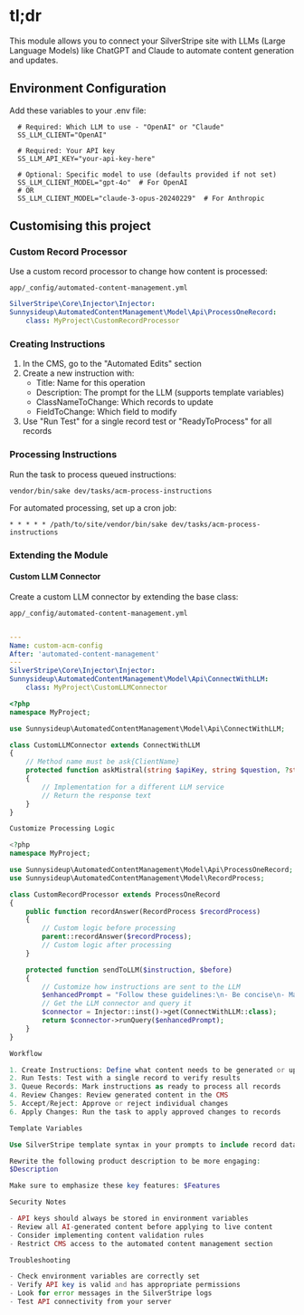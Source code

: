 # tl;dr

This module allows you to connect your SilverStripe site with LLMs (Large Language Models) like ChatGPT and Claude to automate content generation and updates.

## Environment Configuration

Add these variables to your .env file:

```shell
  # Required: Which LLM to use - "OpenAI" or "Claude"
  SS_LLM_CLIENT="OpenAI"

  # Required: Your API key
  SS_LLM_API_KEY="your-api-key-here"

  # Optional: Specific model to use (defaults provided if not set)
  SS_LLM_CLIENT_MODEL="gpt-4o"  # For OpenAI
  # OR
  SS_LLM_CLIENT_MODEL="claude-3-opus-20240229"  # For Anthropic
```

## Customising this project



### Custom Record Processor

Use a custom record processor to change how content is processed:

`app/_config/automated-content-management.yml`

```yml
SilverStripe\Core\Injector\Injector:
Sunnysideup\AutomatedContentManagement\Model\Api\ProcessOneRecord:
    class: MyProject\CustomRecordProcessor
```

### Creating Instructions

1. In the CMS, go to the "Automated Edits" section
2. Create a new instruction with:
    - Title: Name for this operation
    - Description: The prompt for the LLM (supports template variables)
    - ClassNameToChange: Which records to update
    - FieldToChange: Which field to modify
3. Use "Run Test" for a single record test or "ReadyToProcess" for all records

### Processing Instructions

Run the task to process queued instructions:

`vendor/bin/sake dev/tasks/acm-process-instructions`

For automated processing, set up a cron job:

```shell
* * * * * /path/to/site/vendor/bin/sake dev/tasks/acm-process-instructions
```

### Extending the Module

#### Custom LLM Connector

Create a custom LLM connector by extending the base class:

`app/_config/automated-content-management.yml`

```yml

---
Name: custom-acm-config
After: 'automated-content-management'
---
SilverStripe\Core\Injector\Injector:
Sunnysideup\AutomatedContentManagement\Model\Api\ConnectWithLLM:
    class: MyProject\CustomLLMConnector
```

```php
<?php
namespace MyProject;

use Sunnysideup\AutomatedContentManagement\Model\Api\ConnectWithLLM;

class CustomLLMConnector extends ConnectWithLLM
{
    // Method name must be ask{ClientName}
    protected function askMistral(string $apiKey, string $question, ?string $model = null): string
    {
        // Implementation for a different LLM service
        // Return the response text
    }
}

Customize Processing Logic

<?php
namespace MyProject;

use Sunnysideup\AutomatedContentManagement\Model\Api\ProcessOneRecord;
use Sunnysideup\AutomatedContentManagement\Model\RecordProcess;

class CustomRecordProcessor extends ProcessOneRecord
{
    public function recordAnswer(RecordProcess $recordProcess)
    {
        // Custom logic before processing
        parent::recordAnswer($recordProcess);
        // Custom logic after processing
    }

    protected function sendToLLM($instruction, $before)
    {
        // Customize how instructions are sent to the LLM
        $enhancedPrompt = "Follow these guidelines:\n- Be concise\n- Maintain brand voice\n\n" . $instruction;
        // Get the LLM connector and query it
        $connector = Injector::inst()->get(ConnectWithLLM::class);
        return $connector->runQuery($enhancedPrompt);
    }
}

Workflow

1. Create Instructions: Define what content needs to be generated or updated
2. Run Tests: Test with a single record to verify results
3. Queue Records: Mark instructions as ready to process all records
4. Review Changes: Review generated content in the CMS
5. Accept/Reject: Approve or reject individual changes
6. Apply Changes: Run the task to apply approved changes to records

Template Variables

Use SilverStripe template syntax in your prompts to include record data:

Rewrite the following product description to be more engaging:
$Description

Make sure to emphasize these key features: $Features

Security Notes

- API keys should always be stored in environment variables
- Review all AI-generated content before applying to live content
- Consider implementing content validation rules
- Restrict CMS access to the automated content management section

Troubleshooting

- Check environment variables are correctly set
- Verify API key is valid and has appropriate permissions
- Look for error messages in the SilverStripe logs
- Test API connectivity from your server
